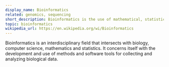 ```yaml
---
display_name: Bioinformatics
related: genomics, sequencing
short_description: Bioinformatics is the use of mathematical, statistical, and computational methods to collect and analyze biological data.
topic: bioinformatics
wikipedia_url: https://en.wikipedia.org/wi/Bioinformatics
---
```


Bioinformatics is an interdisciplinary field that intersects with biology, computer science, mathematics and statistics. It concerns itself with the development and use of methods and software tools for collecting and analyzing biological data.
